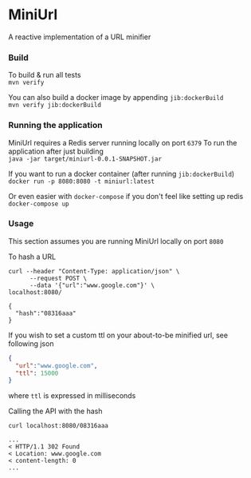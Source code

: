 # MiniUrl
A reactive implementation of a URL minifier

### Build
To build & run all tests \
```mvn verify```

You can also build a docker image by appending `jib:dockerBuild`\
```mvn verify jib:dockerBuild```

### Running the application
MiniUrl requires a Redis server running locally on port `6379`
To run the application after just building \
```java -jar target/miniurl-0.0.1-SNAPSHOT.jar```

If you want to run a docker container (after running `jib:dockerBuild`) \
```docker run -p 8080:8080 -t miniurl:latest```

Or even easier with `docker-compose` if you don't feel like setting up redis  \
```docker-compose up```

### Usage
This section assumes you are running MiniUrl locally on port `8080` 

To hash a URL
```
curl --header "Content-Type: application/json" \
      --request POST \
      --data '{"url":"www.google.com"}' \
localhost:8080/

{
  "hash":"08316aaa"
}
``` 
If you wish to set a custom ttl on your about-to-be minified url, see following json
```json
{
  "url":"www.google.com",
  "ttl": 15000
}
```
where `ttl` is expressed in milliseconds

Calling the API with the hash
```
curl localhost:8080/08316aaa

...
< HTTP/1.1 302 Found
< Location: www.google.com
< content-length: 0
...
```





